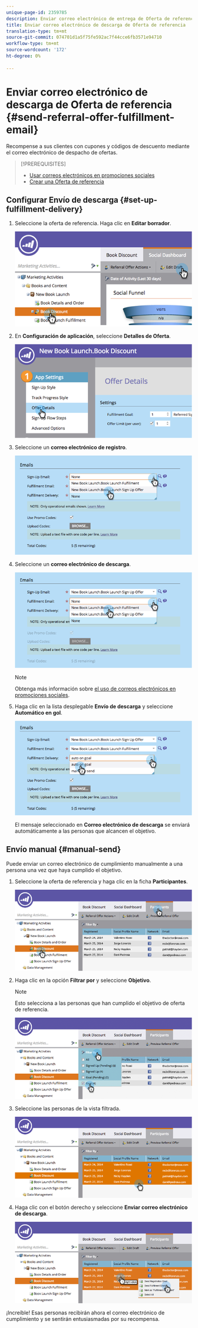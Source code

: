 ```yaml
---
unique-page-id: 2359785
description: Enviar correo electrónico de entrega de Oferta de referencia - Documentos de marketing - Documentación del producto
title: Enviar correo electrónico de descarga de Oferta de referencia
translation-type: tm+mt
source-git-commit: 074701d1a5f75fe592ac7f44cce6fb3571e94710
workflow-type: tm+mt
source-wordcount: '172'
ht-degree: 0%

---
```



# Enviar correo electrónico de descarga de Oferta de referencia {#send-referral-offer-fulfillment-email}

Recompense a sus clientes con cupones y códigos de descuento mediante el correo electrónico de despacho de ofertas.

>[!PREREQUISITES]
>
>* [Usar correos electrónicos en promociones sociales](/help/marketo/product-docs/demand-generation/social/social-functions/use-emails-in-social-promotions.md)
>* [Crear una Oferta de referencia](/help/marketo/product-docs/demand-generation/social/referral-offers/create-a-referral-offer.md)


## Configurar Envío de descarga {#set-up-fulfillment-delivery}

1. Seleccione la oferta de referencia. Haga clic en **Editar borrador**.

   ![](assets/image2015-4-20-16-3a3-3a14.png)

1. En **Configuración de aplicación**, seleccione **Detalles de Oferta**.

   ![](assets/image2015-4-23-12-3a53-3a16.png)

1. Seleccione un **correo electrónico de registro**.

   ![](assets/image2015-4-23-12-3a58-3a52.png)

1. Seleccione un **correo electrónico de descarga**.

   ![](assets/image2015-4-23-13-3a4-3a40.png)

   >[!NOTE]
   >
   >Obtenga más información sobre [el uso de correos electrónicos en promociones sociales](/help/marketo/product-docs/demand-generation/social/social-functions/use-emails-in-social-promotions.md).

1. Haga clic en la lista desplegable **Envío de descarga** y seleccione **Automático en gol**.

   ![](assets/image2015-4-23-13-3a13-3a33.png)

   El mensaje seleccionado en **Correo electrónico de descarga** se enviará automáticamente a las personas que alcancen el objetivo.

## Envío manual {#manual-send}

Puede enviar un correo electrónico de cumplimiento manualmente a una persona una vez que haya cumplido el objetivo.

1. Seleccione la oferta de referencia y haga clic en la ficha **Participantes**.

   ![](assets/image2015-4-20-15-3a37-3a14.png)

1. Haga clic en la opción **Filtrar por** y seleccione **Objetivo**.

   >[!NOTE]
   >
   >Esto selecciona a las personas que han cumplido el objetivo de oferta de referencia.

   ![](assets/image2015-4-20-15-3a59-3a11.png)

1. Seleccione las personas de la vista filtrada.

   ![](assets/2015-04-23-13-08-53.png)

1. Haga clic con el botón derecho y seleccione **Enviar correo electrónico de descarga**.

   ![](assets/2015-04-20-15-54-13.png)

¡Increíble! Esas personas recibirán ahora el correo electrónico de cumplimiento y se sentirán entusiasmadas por su recompensa.
